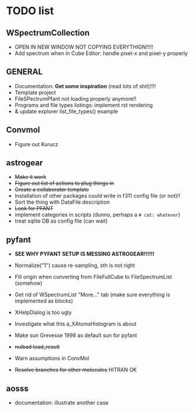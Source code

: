 # TODO list


## WSpectrumCollection

- OPEN IN NEW WINDOW NOT COPYING EVERYTHIGN!!!!!
- Add spectrum when in Cube Editor: handle pixel-x and pixel-y properly


## GENERAL

  
  
  
- Documentation: **Get some inspiration** (read lots of shit)!!!!
- Template project
- FileSPectrumPfant not loading properly anymore!!
- Programs and file types listings: implement rst rendering
- & update explorer list_file_types() example


## Convmol

- Figure out Kurucz

## astrogear

  - ~~Make it work~~
  - ~~Figure out list of actions to plug things in~~
  - ~~Create a collaborator template~~
  - Installation of other packages could write in f311 config file (or not)!!
  - Sort the thing with DataFile.description
  - ~~Look for PFANT~~
  - implement categories in scripts (dunno, perhaps a `# cat: whatever`)
  - treat sqlite DB as config file (can wait)

## pyfant

  - **SEE WHY PYFANT SETUP IS MESSING ASTROGEAR!!!!!!**

  
  - Normalize("1") cause re-sampling, sth is not right
  - Fill origin when converting from FileFullCube to FileSpectrumList (somehow)
  - Get rid of WSpectrumList "More..." tab (make sure everything is implemented as blocks)
  - XHelpDialog is too ugly
  - Investigate what this a_XAtomsHistogram is about
  - Make sun Grevesse 1998 as default sun for pyfant
  - ~~nulbad load_result~~
  - Warn assumptions in ConvMol
  - ~~Resolve branches for other molecules~~ HITRAN OK

  
## aosss

  - documentation: illustrate another case

  

